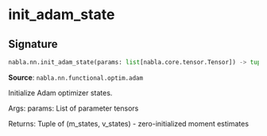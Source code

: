 # init_adam_state

## Signature

```python
nabla.nn.init_adam_state(params: list[nabla.core.tensor.Tensor]) -> tuple[list[nabla.core.tensor.Tensor], list[nabla.core.tensor.Tensor]]
```

**Source**: `nabla.nn.functional.optim.adam`

Initialize Adam optimizer states.

Args:
    params: List of parameter tensors

Returns:
    Tuple of (m_states, v_states) - zero-initialized moment estimates

